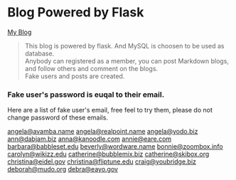 # Blog Powered by Flask
[My Blog](http://http://sample-env.wug4qkqjbi.us-east-1.elasticbeanstalk.com/)
> This blog is powered by flask. And MySQL is choosen to be used as database.  
Anybody can registered as a member, you can post Markdown blogs, and follow others and comment on the blogs.  
Fake users and posts are created. 
### Fake user's password is euqal to their email. 
Here are a list of fake user's email, free feel to try them, please do not change password of these emails.
>
angela@avamba.name
angela@realpoint.name
angela@yodo.biz
ann@dabjam.biz
anna@kanoodle.com
annie@eare.com
barbara@babbleset.edu
beverly@wordware.name
bonnie@zoombox.info
carolyn@wikizz.edu
catherine@bubblemix.biz
catherine@skibox.org
christina@eidel.gov
christina@fliptune.edu
craig@youbridge.biz
deborah@mudo.org
debra@eayo.gov